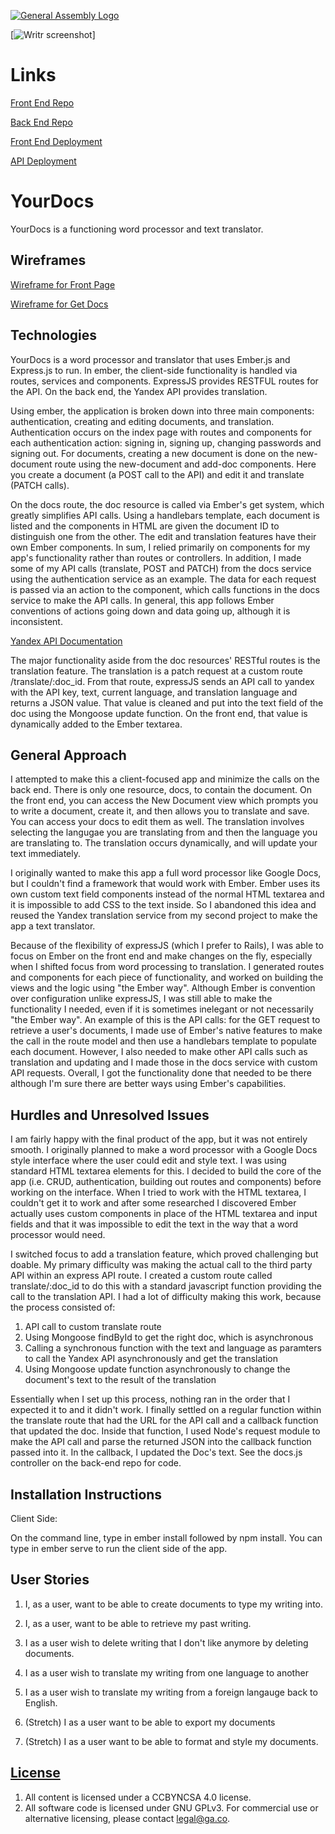 [![General Assembly Logo](https://camo.githubusercontent.com/1a91b05b8f4d44b5bbfb83abac2b0996d8e26c92/687474703a2f2f692e696d6775722e636f6d2f6b6538555354712e706e67)](https://generalassemb.ly/education/web-development-immersive)

[![Writr screenshot](http://i.imgur.com/erdJIjoh.png)]

# Links

[Front End Repo](https://github.com/jscohen/capstone_front_end)

[Back End Repo](https://github.com/jscohen/capston_backend)

[Front End Deployment](https://jscohen.github.io/capstone_front_end/)

[API Deployment](https://young-savannah-37906.herokuapp.com/)

# YourDocs

YourDocs is a functioning word processor and text translator.

## Wireframes

[Wireframe for Front Page](http://i.imgur.com/WjeDppb.jpg)

[Wireframe for Get Docs](http://i.imgur.com/Lw5Orr9.jpg)

## Technologies

YourDocs is a word processor and translator that uses Ember.js and Express.js to run.  In ember, the client-side functionality is handled via routes, services and components.  ExpressJS provides RESTFUL routes for the API.  On the back end, the Yandex API provides translation.

Using ember, the application is broken down into three main components: authentication, creating and editing documents, and translation.  Authentication occurs on the index page with routes and components for each authentication action: signing in, signing up, changing passwords and signing out.  For documents, creating a new document is done on the new-document route using the new-document and add-doc components.  Here you create a document (a POST call to the API) and edit it and translate (PATCH calls).

On the docs route, the doc resource is called via Ember's get system, which greatly simplifies API calls.  Using a handlebars template, each document is listed and the components in HTML are given the document ID to distinguish one from the other.  The edit and translation features have their own Ember components.  In sum, I relied primarily on components for my app's functionality rather than routes or controllers.  In addition, I made some of my API calls (translate, POST and PATCH) from the docs service using the authentication service as an example.  The data for each request is passed via an action to the component, which calls functions in the docs service to make the API calls.  In general, this app follows Ember conventions of actions going down and data going up, although it is inconsistent.

[Yandex API Documentation](https://tech.yandex.com/translate/doc/dg/concepts/About-docpage/)

The major functionality aside from the doc resources' RESTful routes is the translation feature.  The translation is a patch request at a custom route /translate/:doc_id.  From that route, expressJS sends an API call to yandex with the API key, text, current language, and translation language and returns a JSON value.  That value is cleaned and put into the text field of the doc using the Mongoose update function.  On the front end, that value is dynamically added to the Ember textarea.

## General Approach
I attempted to make this a client-focused app and minimize the calls on the back end.  There is only one resource, docs, to contain the document.  On the front end, you can access the New Document view which prompts you to write a document, create it, and then allows you to translate and save.  You can access your docs to edit them as well.  The translation involves selecting the langugae you are translating from and then the language you are translating to.  The translation occurs dynamically, and will update your text immediately.

I originally wanted to make this app a full word processor like Google Docs, but I couldn't find a framework that would work with Ember.  Ember uses its own custom text field components instead of the normal HTML textarea and it is impossible to add CSS to the text inside.  So I abandoned this idea and reused the Yandex translation service from my second project to make the app a text translator.

Because of the flexibility of expressJS (which I prefer to Rails), I was able to focus on Ember on the front end and make changes on the fly, especially when I shifted focus from word processing to translation.  I generated routes and components for each piece of functionality, and worked on building the views and the logic using "the Ember way".  Although Ember is convention over configuration unlike expressJS, I was still able to make the functionality I needed, even if it is sometimes inelegant or not necessarily "the Ember way".  An example of this is the API calls: for the GET request to retrieve a user's documents, I made use of Ember's native features to make the call in the route model and then use a handlebars template to populate each document.  However, I also needed to make other API calls such as translation and updating and I made those in the docs service with custom API requests.  Overall, I got the functionality done that needed to be there although I'm sure there are better ways using Ember's capabilities.

## Hurdles and Unresolved Issues

I am fairly happy with the final product of the app, but it was not entirely smooth.  I originally planned to make a word processor with a Google Docs style interface where the user could edit and style text.  I was using standard HTML textarea elements for this.  I decided to build the core of the app (i.e. CRUD, authentication, building out routes and components) before working on the interface.  When I tried to work with the HTML textarea, I couldn't get it to work and after some researched I discovered Ember actually uses custom components in place of the HTML textarea and input fields and that it was impossible to edit the text in the way that a word processor would need.

I switched focus to add a translation feature, which proved challenging but doable.  My primary difficulty was making the actual call to the third party API within an express API route.  I created a custom route called translate/:doc_id to do this with a standard javascript function providing the call to the translation API.  I had a lot of difficulty making this work, because the process consisted of:

1. API call to custom translate route
2. Using Mongoose findById to get the right doc, which is asynchronous
3. Calling a synchronous function with the text and language as paramters to call the Yandex API asynchronously and get the translation
4. Using Mongoose update function asynchronously to change the document's text to the result of the translation

Essentially when I set up this process, nothing ran in the order that I expected it to and it didn't work.  I finally settled on a regular function within the translate route that had the URL for the API call and a callback function that updated the doc.  Inside that function, I used Node's request module to make the API call and parse the returned JSON into the callback function passed into it.  In the callback, I updated the Doc's text.  See the docs.js controller on the back-end repo for code.

## Installation Instructions

Client Side:

On the command line, type in ember install followed by npm install.  You can type in ember serve to run the client side of the app.

## User Stories

1. I, as a user, want to be able to create documents to type my writing into.

2. I, as a user, want to be able to retrieve my past writing.

3. I as a user wish to delete writing that I don't like anymore by deleting documents.

4. I as a user wish to translate my writing from one language to another

5. I as a user wish to translate my writing from a foreign langauge back to English.

6. (Stretch) I as a user want to be able to export my documents

7. (Stretch) I as a user want to be able to format and style my documents.

## [License](LICENSE)

1.  All content is licensed under a CC­BY­NC­SA 4.0 license.
1.  All software code is licensed under GNU GPLv3. For commercial use or
    alternative licensing, please contact legal@ga.co.
